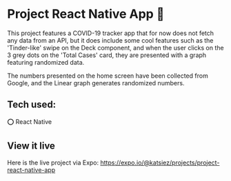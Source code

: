 # Project React Native App 📱

This project features a COVID-19 tracker app that for now does not fetch any data from an API, but it does include some cool features such as the 'Tinder-like' swipe on the Deck component, and when the user clicks on the 3 grey dots on the 'Total Cases' card, they are presented with a graph featuring randomized data.

The numbers presented on the home screen have been collected from Google, and the Linear graph generates randomized numbers. 

## Tech used:

⭕️ React Native

## View it live

Here is the live project via Expo: https://expo.io/@katsiez/projects/project-react-native-app 
